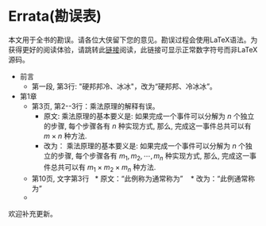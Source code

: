 # Errata(勘误表)

本文用于全书的勘误。请各位大侠留下您的意见。勘误过程会使用LaTeX语法。为获得更好的阅读体验，请跳转此[链接](https://xkdog.github.io/2017-03-23-Errata/)阅读，此链接可显示正常数字符号而非LaTeX源码。


* 前言
   * 第一段, 第3行: "硬邦邦冷、冰冰"，改为“硬邦邦、冷冰冰”。
* 第1章
  * 第3页, 第2--3行：乘法原理的解释有误。
    * 原文:  乘法原理的基本要义是:
    如果完成一个事件可以分解为 $n$ 个独立的步骤, 每个步骤各有 $n$ 种实现方式, 
    那么, 完成这一事件总共可以有 $m \times n$ 种方法. 
    * 改为：  乘法原理的基本要义是:
    如果完成一个事件可以分解为 $n$ 个独立的步骤, 每个步骤各有 $m_1, m_2, \cdots, m_n$ 种实现方式, 
    那么, 完成这一事件总共可以有 $m_1 \times m_2 \times m_n$ 种方法. 
  * 第10页, 文字第3行
    * 原文：“此例称为通常称为”
    * 改为：“此例通常称为”
  * 

欢迎补充更新。
